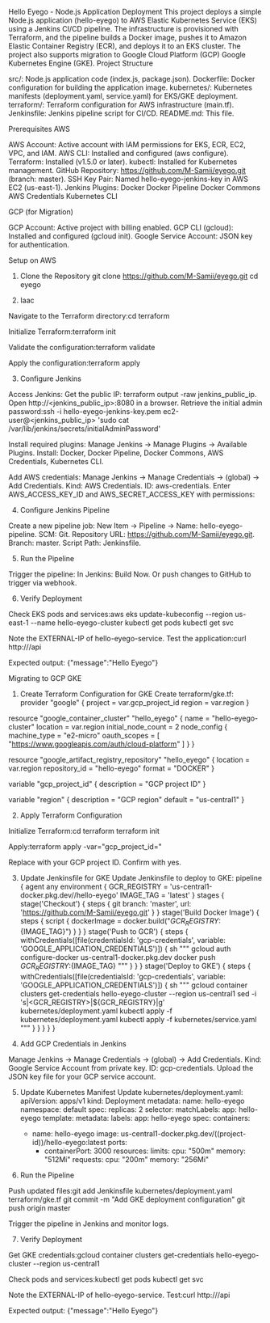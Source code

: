 Hello Eyego - Node.js Application Deployment
This project deploys a simple Node.js application (hello-eyego) to AWS Elastic Kubernetes Service (EKS) using a Jenkins CI/CD pipeline. The infrastructure is provisioned with Terraform, and the pipeline builds a Docker image, pushes it to Amazon Elastic Container Registry (ECR), and deploys it to an EKS cluster. The project also supports migration to Google Cloud Platform (GCP) Google Kubernetes Engine (GKE).
Project Structure

src/: Node.js application code (index.js, package.json).
Dockerfile: Docker configuration for building the application image.
kubernetes/: Kubernetes manifests (deployment.yaml, service.yaml) for EKS/GKE deployment.
terraform/: Terraform configuration for AWS infrastructure (main.tf).
Jenkinsfile: Jenkins pipeline script for CI/CD.
README.md: This file.

Prerequisites
AWS

AWS Account: Active account with IAM permissions for EKS, ECR, EC2, VPC, and IAM.
AWS CLI: Installed and configured (aws configure).
Terraform: Installed (v1.5.0 or later).
kubectl: Installed for Kubernetes management.
GitHub Repository: https://github.com/M-Samii/eyego.git (branch: master).
SSH Key Pair: Named hello-eyego-jenkins-key in AWS EC2 (us-east-1).
Jenkins Plugins:
Docker
Docker Pipeline
Docker Commons
AWS Credentials
Kubernetes CLI



GCP (for Migration)

GCP Account: Active project with billing enabled.
GCP CLI (gcloud): Installed and configured (gcloud init).
Google Service Account: JSON key for authentication.

Setup on AWS
1. Clone the Repository
git clone https://github.com/M-Samii/eyego.git
cd eyego

2. Iaac

Navigate to the Terraform directory:cd terraform


Initialize Terraform:terraform init


Validate the configuration:terraform validate


Apply the configuration:terraform apply



3. Configure Jenkins

Access Jenkins:
Get the public IP: terraform output -raw jenkins_public_ip.
Open http://<jenkins_public_ip>:8080 in a browser.
Retrieve the initial admin password:ssh -i hello-eyego-jenkins-key.pem ec2-user@<jenkins_public_ip> 'sudo cat /var/lib/jenkins/secrets/initialAdminPassword'




Install required plugins:
Manage Jenkins → Manage Plugins → Available Plugins.
Install: Docker, Docker Pipeline, Docker Commons, AWS Credentials, Kubernetes CLI.


Add AWS credentials:
Manage Jenkins → Manage Credentials → (global) → Add Credentials.
Kind: AWS Credentials.
ID: aws-credentials.
Enter AWS_ACCESS_KEY_ID and AWS_SECRET_ACCESS_KEY with permissions:


4. Configure Jenkins Pipeline

Create a new pipeline job:
New Item → Pipeline → Name: hello-eyego-pipeline.
SCM: Git.
Repository URL: https://github.com/M-Samii/eyego.git.
Branch: master.
Script Path: Jenkinsfile.


5. Run the Pipeline

Trigger the pipeline:
In Jenkins: Build Now.
Or push changes to GitHub to trigger via webhook.

6. Verify Deployment

Check EKS pods and services:aws eks update-kubeconfig --region us-east-1 --name hello-eyego-cluster
kubectl get pods
kubectl get svc


Note the EXTERNAL-IP of hello-eyego-service.
Test the application:curl http://<EXTERNAL-IP>/api


Expected output: {"message":"Hello Eyego"}



Migrating to GCP GKE
1. Create Terraform Configuration for GKE
Create terraform/gke.tf:
provider "google" {
  project = var.gcp_project_id
  region  = var.region
}

resource "google_container_cluster" "hello_eyego" {
  name               = "hello-eyego-cluster"
  location           = var.region
  initial_node_count = 2
  node_config {
    machine_type = "e2-micro"
    oauth_scopes = [
      "https://www.googleapis.com/auth/cloud-platform"
    ]
  }
}

resource "google_artifact_registry_repository" "hello_eyego" {
  location      = var.region
  repository_id = "hello-eyego"
  format        = "DOCKER"
}

variable "gcp_project_id" {
  description = "GCP project ID"
}

variable "region" {
  description = "GCP region"
  default     = "us-central1"
}

2. Apply Terraform Configuration

Initialize Terraform:cd terraform
terraform init


Apply:terraform apply -var="gcp_project_id=<your-project-id>"


Replace <your-project-id> with your GCP project ID.
Confirm with yes.



3. Update Jenkinsfile for GKE
Update Jenkinsfile to deploy to GKE:
pipeline {
    agent any
    environment {
        GCR_REGISTRY = 'us-central1-docker.pkg.dev/<your-project-id>/hello-eyego'
        IMAGE_TAG = 'latest'
    }
    stages {
        stage('Checkout') {
            steps {
                git branch: 'master', url: 'https://github.com/M-Samii/eyego.git'
            }
        }
        stage('Build Docker Image') {
            steps {
                script {
                    dockerImage = docker.build("${GCR_REGISTRY}:${IMAGE_TAG}")
                }
            }
        }
        stage('Push to GCR') {
            steps {
                withCredentials([file(credentialsId: 'gcp-credentials', variable: 'GOOGLE_APPLICATION_CREDENTIALS')]) {
                    sh """
                        gcloud auth configure-docker us-central1-docker.pkg.dev
                        docker push ${GCR_REGISTRY}:${IMAGE_TAG}
                    """
                }
            }
        }
        stage('Deploy to GKE') {
            steps {
                withCredentials([file(credentialsId: 'gcp-credentials', variable: 'GOOGLE_APPLICATION_CREDENTIALS')]) {
                    sh """
                        gcloud container clusters get-credentials hello-eyego-cluster --region us-central1
                        sed -i 's|<GCR_REGISTRY>|${GCR_REGISTRY}|g' kubernetes/deployment.yaml
                        kubectl apply -f kubernetes/deployment.yaml
                        kubectl apply -f kubernetes/service.yaml
                    """
                }
            }
        }
    }
}

4. Add GCP Credentials in Jenkins

Manage Jenkins → Manage Credentials → (global) → Add Credentials.
Kind: Google Service Account from private key.
ID: gcp-credentials.
Upload the JSON key file for your GCP service account.

5. Update Kubernetes Manifest
Update kubernetes/deployment.yaml:
apiVersion: apps/v1
kind: Deployment
metadata:
  name: hello-eyego
  namespace: default
spec:
  replicas: 2
  selector:
    matchLabels:
      app: hello-eyego
  template:
    metadata:
      labels:
        app: hello-eyego
    spec:
      containers:
      - name: hello-eyego
        image: us-central1-docker.pkg.dev/((project-id))/hello-eyego:latest
        ports:
        - containerPort: 3000
        resources:
          limits:
            cpu: "500m"
            memory: "512Mi"
          requests:
            cpu: "200m"
            memory: "256Mi"

6. Run the Pipeline

Push updated files:git add Jenkinsfile kubernetes/deployment.yaml terraform/gke.tf
git commit -m "Add GKE deployment configuration"
git push origin master


Trigger the pipeline in Jenkins and monitor logs.

7. Verify Deployment

Get GKE credentials:gcloud container clusters get-credentials hello-eyego-cluster --region us-central1


Check pods and services:kubectl get pods
kubectl get svc


Note the EXTERNAL-IP of hello-eyego-service.
Test:curl http://<EXTERNAL-IP>/api


Expected output: {"message":"Hello Eyego"}
